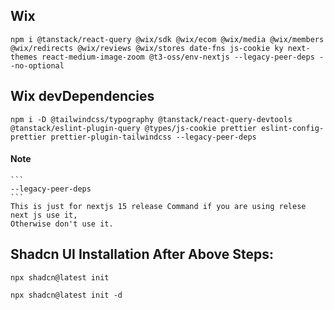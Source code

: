 ## Wix 
```
npm i @tanstack/react-query @wix/sdk @wix/ecom @wix/media @wix/members @wix/redirects @wix/reviews @wix/stores date-fns js-cookie ky next-themes react-medium-image-zoom @t3-oss/env-nextjs --legacy-peer-deps --no-optional
```
## Wix devDependencies
```
npm i -D @tailwindcss/typography @tanstack/react-query-devtools @tanstack/eslint-plugin-query @types/js-cookie prettier eslint-config-prettier prettier-plugin-tailwindcss --legacy-peer-deps
```

#### Note
    ```
    --legacy-peer-deps
    ``` 
    This is just for nextjs 15 release Command if you are using relese next js use it,
    Otherwise don't use it.

## Shadcn UI Installation After Above Steps:
```
npx shadcn@latest init
```
```
npx shadcn@latest init -d

```
